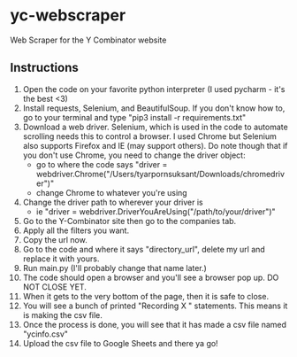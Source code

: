# yc-webscraper
Web Scraper for the Y Combinator website

## Instructions
1. Open the code on your favorite python interpreter (I used pycharm - it's the best <3)
2. Install requests, Selenium, and BeautifulSoup. If you don't know how to, go to your terminal and type "pip3 install -r requirements.txt"
3. Download a web driver. Selenium, which is used in the code to automate scrolling needs this to control a browser. I used Chrome but Selenium also supports  Firefox and IE (may support others). Do note though that if you don't use Chrome, you need to change the driver object:
    * go to where the code says "driver = webdriver.Chrome("/Users/tyarpornsuksant/Downloads/chromedriver")"
    * change Chrome to whatever you're using
4. Change the driver path to wherever your driver is 
    * ie "driver = webdriver.DriverYouAreUsing("/path/to/your/driver")"
5. Go to the Y-Combinator site then go to the companies tab. 
6. Apply all the filters you want.
7. Copy the url now. 
8. Go to the code and where it says "directory_url", delete my url and replace it with yours. 
9. Run main.py (I'll probably change that name later.)
10. The code should open a browser and you'll see a browser pop up. DO NOT CLOSE YET. 
11. When it gets to the very bottom of the page, then it is safe to close. 
12. You will see a bunch of printed "Recording X " statements. This means it is making the csv file. 
13. Once the process is done, you will see that it has made a csv file named "ycinfo.csv" 
14. Upload the csv file to Google Sheets and there ya go!
